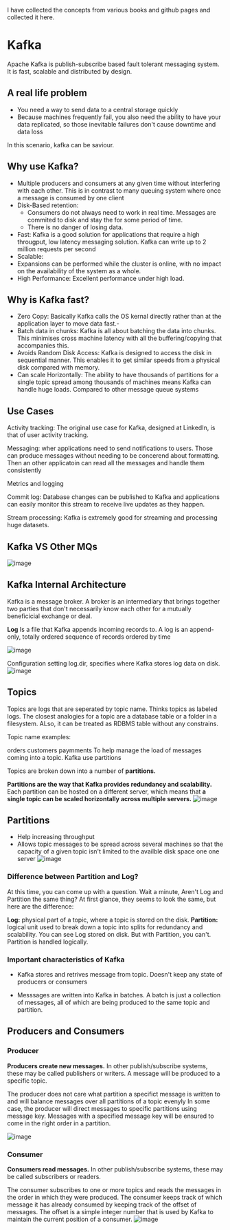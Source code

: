 I have collected the concepts from various books and github pages and collected it here.

# Kafka
Apache Kafka is publish-subscribe based fault tolerant messaging system. It is fast, scalable and distributed by design. 

## A real life problem
- You need a way to send data to a central storage quickly
- Because machines frequently fail, you also need the ability to have your data replicated, so those inevitable failures don't cause downtime and data loss

In this scenario, kafka can be saviour.

## Why use Kafka?
- Multiple producers and consumers at any given time without interfering with each other. This is in contrast to many queuing system where once a message is consumed by one client
- Disk-Based retention:
  - Consumers do not always need to work in real time. Messages are commited to disk and stay the for some period of time.
  - There is no danger of losing data.
- Fast: Kafka is a good solution for applications that require a high througput, low latency messaging solution. Kafka can write up to 2 million requests per second
- Scalable:
- Expansions can be performed while the cluster is online, with no impact on the availability of the system as a whole.
- High Performance: Excellent performance under high load.

## Why is Kafka fast?
- Zero Copy: Basically Kafka calls the OS kernal directly rather than at the application layer to move data fast.-
- Batch data in chunks: Kafka is all about batching the data into chunks. This minimises cross machine latency with all the buffering/copying that accompanies this.
- Avoids Random Disk Access: Kafka is designed to access the disk in sequential manner. This enables it to get similar speeds from a physical disk compared with memory.
- Can scale Horizontally: The ability to have thousands of partitions for a single topic spread among thousands of machines means Kafka can handle huge loads.
Compared to other message queue systems


## Use Cases
Activity tracking: The original use case for Kafka, designed at LinkedIn, is that of user activity tracking.

Messaging: wher applications need to send notifications to users. Those can produce messages without needing to be concerend about formatting. Then an other applicatoin can read all the messages and handle them consistently

Metrics and logging

Commit log: Database changes can be published to Kafka and applications can easily monitor this stream to receive live updates as they happen.

Stream processing: Kafka is extremely good for streaming and processing huge datasets.

## Kafka VS Other MQs
![image](https://user-images.githubusercontent.com/100063114/155071857-e29bbcec-8109-4c79-afbb-73ce4dd32a3b.png)


## Kafka Internal Architecture
Kafka is a message broker. A broker is an intermediary that brings together two parties that don't necessarily know each other for a mutually beneficicial exchange or deal.

**Log**
Is a file that Kafka appends incoming records to. A log is an append-only, totally ordered sequence of records ordered by time

![image](https://user-images.githubusercontent.com/100063114/155072172-c235d623-b15e-4cf0-80ad-984399b746a1.png)

Configuration setting log.dir, specifies where Kafka stores log data on disk.
![image](https://user-images.githubusercontent.com/100063114/155072218-89bb072a-02f6-41c1-a82d-65a07f49c8f0.png)


## Topics
Topics are logs that are seperated by topic name. Thinks topics as labeled logs. The closest analogies for a topic are a database table or a folder in a filesystem.
ALso, it can be treated as RDBMS table without any constrains.

Topic name examples:

orders
customers
paymments
To help manage the load of messages coming into a topic. Kafka use partitions

Topics are broken down into a number of **partitions.**

**Partitions are the way that Kafka provides redundancy and scalability.** Each partition can be hosted on a different server, which means that **a single topic can be scaled horizontally across multiple servers.**
![image](https://user-images.githubusercontent.com/100063114/155073260-740260cd-6363-4fa3-94f0-4e76ec0c7c08.png)

## Partitions
- Help increasing throughput
- Allows topic messages to be spread across several machines so that the capacity of a given topic isn't limited to the availble disk space one one server
![image](https://user-images.githubusercontent.com/100063114/155073310-aa0b03e5-02b0-4667-b866-4f0fcec280fc.png)

### Difference between Partition and Log?
At this time, you can come up with a question. Wait a minute, Aren't Log and Partition the same thing? At first glance, they seems to look the same, but here are the difference:

**Log:** physical part of a topic, where a topic is stored on the disk.
**Partition:** logical unit used to break down a topic into splits for redundancy and scalability. You can see Log stored on disk. But with Partition, you can't. Partition is handled logically.

### Important characteristics of Kafka
- Kafka stores and retrives message from topic. Doesn't keep any state of producers or consumers

- Messsages are written into Kafka in batches. A batch is just a collection of messages, all of which are being produced to the same topic and partition.

 
## Producers and Consumers
### Producer
**Producers create new messages.** In other publish/subscribe systems, these may be called publishers or writers. A message will be produced to a specific topic.

The producer does not care what partition a specifict message is written to and will balance messages over all partitions of a topic evenyly
In some case, the producer will direct messages to specific partitions using message key. Messages with a specified message key will be ensured to come in the right order in a partition.

![image](https://user-images.githubusercontent.com/100063114/155073725-3f5c4800-74a9-41b1-ab5a-fdf493eecdc6.png)

### Consumer
**Consumers read messages.** In other publish/subscribe systems, these may be called subscribers or readers.

The consumer subscribes to one or more topics and reads the messages in the order in which they were produced.
The consumer keeps track of which message it has already consumed by keeping track of the offset of messages.
The offset is a simple integer number that is used by Kafka to maintain the current position of a consumer.
![image](https://user-images.githubusercontent.com/100063114/155073838-c88b84f4-e452-4015-920d-0d3ac6f77dfa.png)


